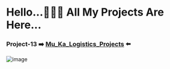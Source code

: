 # Hello...🙋🏻‍♂️ All My Projects Are Here... 
### Project-13 :arrow_right: [Mu_Ka_Logistics_Projects](https://muka6363.github.io/PROJELER_MK/13.Mu_Ka_Logistics_Projects/index.html) :arrow_left:
![image](https://user-images.githubusercontent.com/101215803/189503263-428cd02f-09a7-46c5-9d79-76ee64e8f5f4.png)

